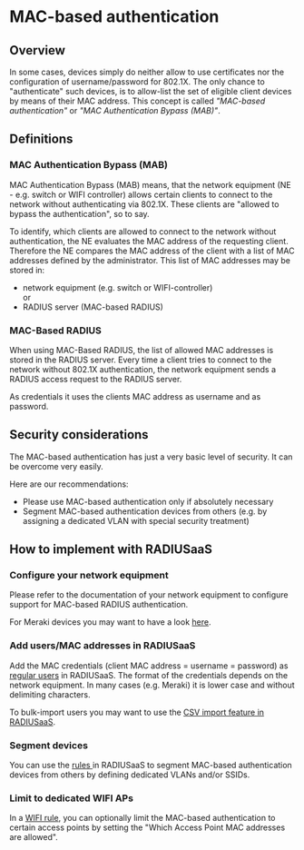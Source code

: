 # MAC-based authentication

## Overview

In some cases, devices simply do neither allow to use certificates nor the configuration of username/password for 802.1X. The only chance to "authenticate" such devices, is to allow-list the set of eligible client devices by means of their MAC address. This concept is called _"MAC-based authentication"_ or _"MAC Authentication Bypass (MAB)"_.

## Definitions

### MAC Authentication Bypass (MAB)

MAC Authentication Bypass (MAB) means, that the network equipment (NE - e.g. switch or WIFI controller) allows certain clients to connect to the network without authenticating via 802.1X. These clients are "allowed to bypass the authentication", so to say.

To identify, which clients are allowed to connect to the network without authentication, the NE evaluates the MAC address of the requesting client. Therefore the NE compares the MAC address of the client with a list of MAC addresses defined by the administrator. This list of MAC addresses may be stored in:

* network equipment (e.g. switch or WIFI-controller)\
  or
* RADIUS server (MAC-based RADIUS)

### MAC-Based RADIUS

When using MAC-Based RADIUS, the list of allowed MAC addresses is stored in the RADIUS server. Every time a client tries to connect to the network without 802.1X authentication, the network equipment sends a RADIUS access request to the RADIUS server.&#x20;

As credentials it uses the clients MAC address as username and as password.

## Security considerations

The MAC-based authentication has just a very basic level of security. It can be overcome very easily.

Here are our recommendations:

* Please use MAC-based authentication only if absolutely necessary
* Segment MAC-based authentication devices from others (e.g. by assigning a dedicated VLAN with special security treatment)

## How to implement with RADIUSaaS

### Configure your network equipment

Please refer to the documentation of your network equipment to configure support for MAC-based RADIUS authentication.

For Meraki devices you may want to have a look [here](https://documentation.meraki.com/MR/Encryption\_and\_Authentication/Enabling\_MAC-based\_access\_control\_on\_an\_SSID).

### Add users/MAC addresses in RADIUSaaS

Add the MAC credentials (client MAC address = username = password) as [regular users](../../portal/users.md) in RADIUSaaS. The format of the credentials depends on the network equipment. In many cases (e.g. Meraki) it is lower case and without delimiting characters.

To bulk-import users you may want to use the [CSV import feature in RADIUSaaS](https://docs.radiusaas.com/portal/users#csv-import).

### Segment devices

You can use the [rules ](../../portal/settings/rules/)in RADIUSaaS to segment MAC-based authentication devices from others by defining dedicated VLANs and/or SSIDs.

### Limit to dedicated WIFI APs

In a [WIFI rule](../../portal/settings/rules/wifi.md), you can optionally limit the MAC-based authentication to certain access points by setting the "Which Access Point MAC addresses are allowed".

